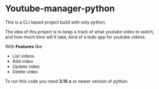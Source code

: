 # Youtube-manager-python

This is a CLI based project build with only python.

The idea of this project is to keep a track of what youtube video to watch,
and how much time will it take, kind of a todo app for youtube videos.

With <B>Features</B> like 
- List videos
- Add video
- Update video
- Delete video

To run this code you need <B>3.10.x</B> or newer version of python.
